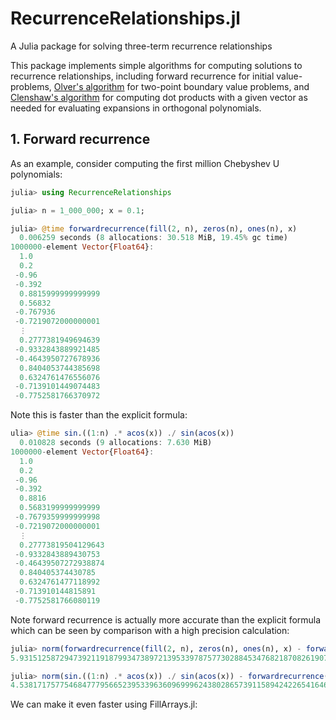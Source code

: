 # RecurrenceRelationships.jl
A Julia package for solving three-term recurrence relationships

This package implements simple algorithms for computing solutions to recurrence relationships,
including forward recurrence for initial value-problems, [Olver's algorithm](https://dlmf.nist.gov/3.6#v) for two-point boundary
value problems, and [Clenshaw's algorithm](https://en.wikipedia.org/wiki/Clenshaw_algorithm) for computing dot products with a given vector as needed for
evaluating expansions in orthogonal polynomials.

## 1. Forward recurrence

As an example, consider computing the first million Chebyshev U polynomials:

```julia
julia> using RecurrenceRelationships

julia> n = 1_000_000; x = 0.1;

julia> @time forwardrecurrence(fill(2, n), zeros(n), ones(n), x)
  0.006259 seconds (8 allocations: 30.518 MiB, 19.45% gc time)
1000000-element Vector{Float64}:
  1.0
  0.2
 -0.96
 -0.392
  0.8815999999999999
  0.56832
 -0.767936
 -0.7219072000000001
  ⋮
  0.2777381949694639
 -0.9332843889921485
 -0.4643950727678936
  0.8404053744385698
  0.6324761476556076
 -0.7139101449074483
 -0.7752581766370972
```
Note this is faster than the explicit formula:
```julia
ulia> @time sin.((1:n) .* acos(x)) ./ sin(acos(x))
  0.010828 seconds (9 allocations: 7.630 MiB)
1000000-element Vector{Float64}:
  1.0
  0.2
 -0.96
 -0.392
  0.8816
  0.5683199999999999
 -0.7679359999999998
 -0.7219072000000001
  ⋮
  0.27773819504129643
 -0.9332843889430753
 -0.46439507272938874
  0.840405374430785
  0.6324761477118992
 -0.713910144815891
 -0.7752581766080119
```
Note forward recurrence is actually more accurate than the explicit formula which can be seen by comparison with a high precision calculation:
```julia
julia> norm(forwardrecurrence(fill(2, n), zeros(n), ones(n), x) - forwardrecurrence(fill(2, n), zeros(n), ones(n), big(x)))
5.93151258729473921191879934738972139533978757730288453476821870826190721098765e-10

julia> norm(sin.((1:n) .* acos(x)) ./ sin(acos(x)) - forwardrecurrence(fill(2, n), zeros(n), ones(n), big(x)))
4.538171757754684777956652395339636096999624380286573911589424226541646390097931e-08
```

We can make it even faster using FillArrays.jl:
```julia

```
